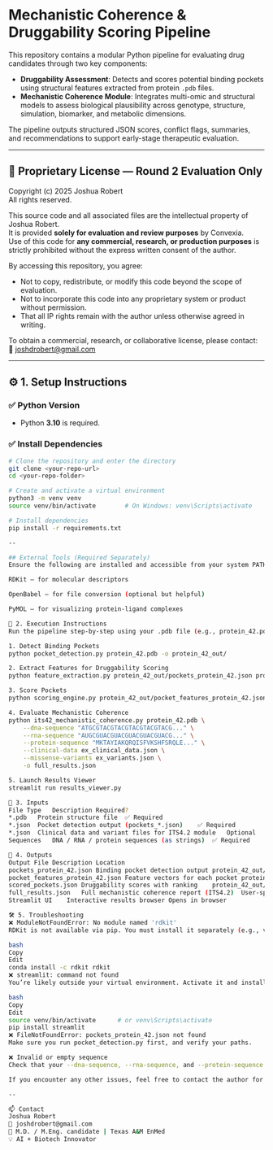 # Mechanistic Coherence & Druggability Scoring Pipeline

This repository contains a modular Python pipeline for evaluating drug candidates through two key components:

- **Druggability Assessment**: Detects and scores potential binding pockets using structural features extracted from protein `.pdb` files.
- **Mechanistic Coherence Module**: Integrates multi-omic and structural models to assess biological plausibility across genotype, structure, simulation, biomarker, and metabolic dimensions.

The pipeline outputs structured JSON scores, conflict flags, summaries, and recommendations to support early-stage therapeutic evaluation.

---

## 🚫 Proprietary License — Round 2 Evaluation Only

Copyright (c) 2025 Joshua Robert  
All rights reserved.

This source code and all associated files are the intellectual property of Joshua Robert.  
It is provided **solely for evaluation and review purposes** by Convexia.  
Use of this code for **any commercial, research, or production purposes** is strictly prohibited without the express written consent of the author.

By accessing this repository, you agree:
- Not to copy, redistribute, or modify this code beyond the scope of evaluation.
- Not to incorporate this code into any proprietary system or product without permission.
- That all IP rights remain with the author unless otherwise agreed in writing.

To obtain a commercial, research, or collaborative license, please contact:  
📧 joshdrobert@gmail.com

---

## ⚙️ 1. Setup Instructions

### ✅ Python Version

- Python **3.10** is required.

### ✅ Install Dependencies

```bash
# Clone the repository and enter the directory
git clone <your-repo-url>
cd <your-repo-folder>

# Create and activate a virtual environment
python3 -m venv venv
source venv/bin/activate        # On Windows: venv\Scripts\activate

# Install dependencies
pip install -r requirements.txt

-- 

## External Tools (Required Separately)
Ensure the following are installed and accessible from your system PATH:

RDKit – for molecular descriptors

OpenBabel – for file conversion (optional but helpful)

PyMOL – for visualizing protein-ligand complexes

🚀 2. Execution Instructions
Run the pipeline step-by-step using your .pdb file (e.g., protein_42.pdb):

1. Detect Binding Pockets
python pocket_detection.py protein_42.pdb -o protein_42_out/

2. Extract Features for Druggability Scoring
python feature_extraction.py protein_42_out/pockets_protein_42.json protein_42.pdb -d protein_42_out/pockets/

3. Score Pockets
python scoring_engine.py protein_42_out/pocket_features_protein_42.json

4. Evaluate Mechanistic Coherence
python its42_mechanistic_coherence.py protein_42.pdb \
    --dna-sequence "ATGCGTACGTACGTACGTACGTACG..." \
    --rna-sequence "AUGCGUACGUACGUACGUACGUACG..." \
    --protein-sequence "MKTAYIAKQRQISFVKSHFSRQLE..." \
    --clinical-data ex_clinical_data.json \
    --missense-variants ex_variants.json \
    -o full_results.json

5. Launch Results Viewer
streamlit run results_viewer.py

📂 3. Inputs
File Type	Description	Required?
*.pdb	Protein structure file	✅ Required
*.json	Pocket detection output (pockets_*.json)	✅ Required
*.json	Clinical data and variant files for ITS4.2 module	Optional
Sequences	DNA / RNA / protein sequences (as strings)	✅ Required

📁 4. Outputs
Output File	Description	Location
pockets_protein_42.json	Binding pocket detection output	protein_42_out/
pocket_features_protein_42.json	Feature vectors for each pocket	protein_42_out/
scored_pockets.json	Druggability scores with ranking	protein_42_out/
full_results.json	Full mechanistic coherence report (ITS4.2)	User-specified
Streamlit UI	Interactive results browser	Opens in browser

🛠️ 5. Troubleshooting
❌ ModuleNotFoundError: No module named 'rdkit'
RDKit is not available via pip. You must install it separately (e.g., via conda):

bash
Copy
Edit
conda install -c rdkit rdkit
❌ streamlit: command not found
You’re likely outside your virtual environment. Activate it and install:

bash
Copy
Edit
source venv/bin/activate      # or venv\Scripts\activate
pip install streamlit
❌ FileNotFoundError: pockets_protein_42.json not found
Make sure you run pocket_detection.py first, and verify your paths.

❌ Invalid or empty sequence
Check that your --dna-sequence, --rna-sequence, and --protein-sequence values are properly formatted and non-empty strings.

If you encounter any other issues, feel free to contact the author for clarification.

-- 

📫 Contact
Joshua Robert
📧 joshdrobert@gmail.com
🔬 M.D. / M.Eng. candidate | Texas A&M EnMed
💡 AI + Biotech Innovator
